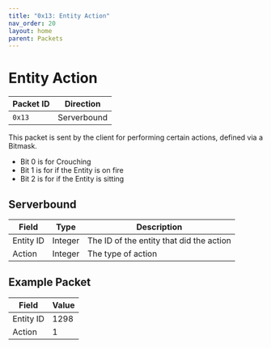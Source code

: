 ```yaml
---
title: "0x13: Entity Action"
nav_order: 20
layout: home
parent: Packets
---
```


# Entity Action

| Packet ID | Direction   |
| --------- | ----------- |
| `0x13`    | Serverbound |

This packet is sent by the client for performing certain actions, defined via a Bitmask.
- Bit 0 is for Crouching
- Bit 1 is for if the Entity is on fire
- Bit 2 is for if the Entity is sitting

## Serverbound

| Field     | Type    | Description                                  |
| --------- | ------- | -------------------------------------------- |
| Entity ID | Integer | The ID of the entity that did the action |
| Action    | Integer | The type of action |

## Example Packet

| Field     | Value | 
| --------- | ----- |
| Entity ID | 1298  |
| Action    | 1     |